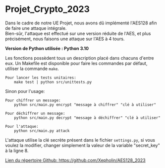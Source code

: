 # Projet_Crypto_2023

Dans le cadre de notre UE Projet, nous avons dû implémenté l'AES128 afin de faire une attaque intégrale.<br />
Bien-sûr, l'attaque est effectué sur une version réduite de l'AES, et plus précisément, nous faisons une attaque sur l'AES à 4 tours.

**Version de Python utilisée : Python 3.10**

Les fonctions possèdent tous un description placé dans chacuns d'entre eux.
Un Makefile est disponible pour faire les commandes par défaut, utiliser la commande ``make``.

    Pour lancer les tests unitaires:
        make test | python src/unittests.py

Sinon pour l'usage:

    Pour chiffrer un message:
        python src/main.py encrypt "message à chiffrer" "clé à utiliser"

    Pour déchiffrer un message:
        python src/main.py decrypt "message à déchiffrer" "clé à utiliser"

    Pour l'attaque:
        python src/main.py attack
L'attaque utilise la clé secrète présent dans le fichier ``settings.py``, si vous voulez la modifier, changer simplement la valeur de la variable "secret_key" à la ligne 8.


<ins>Lien du répertoire Github: https://github.com/Xepholin/AES128_2023<ins>


